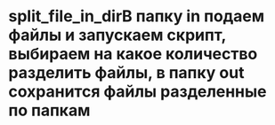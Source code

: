 # split_file_in_dirВ папку in подаем файлы и запускаем скрипт, выбираем на какое количество разделить файлы, в папку out сохранится файлы разделенные по папкам
